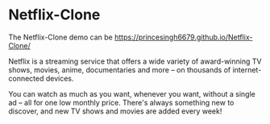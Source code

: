 # Netflix-Clone
The Netflix-Clone demo can be https://princesingh6679.github.io/Netflix-Clone/




Netflix is a streaming service that offers a wide variety of award-winning TV shows, movies, anime, documentaries and more – on thousands of internet-connected devices.

You can watch as much as you want, whenever you want, without a single ad – all for one low monthly price. 
There's always something new to discover, and new TV shows and movies are added every week!
